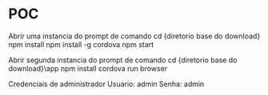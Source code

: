 # POC
Abrir uma instancia do prompt de comando
cd {diretorio base do download}
npm install
npm install -g cordova
npm start

Abrir segunda instancia do prompt de comando
cd {diretorio base do download}\app
npm install
cordova run browser

Credenciais de administrador
Usuario: admin
Senha: admin